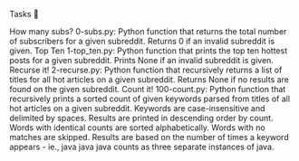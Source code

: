 Tasks 📃

How many subs?
0-subs.py: Python function that returns the total number of subscribers for a given subreddit.
Returns 0 if an invalid subreddit is given.
Top Ten
1-top_ten.py: Python function that prints the top ten hottest posts for a given subreddit.
Prints None if an invalid subreddit is given.
Recurse it!
2-recurse.py: Python function that recursively returns a list of titles for all hot articles on a given subreddit.
Returns None if no results are found on the given subreddit.
Count it!
100-count.py: Python function that recursively prints a sorted count of given keywords parsed from titles of all hot articles on a given subreddit.
Keywords are case-insensitive and delimited by spaces.
Results are printed in descending order by count.
Words with identical counts are sorted alphabetically.
Words with no matches are skipped.
Results are based on the number of times a keyword appears - ie., java java java counts as three separate instances of java.

